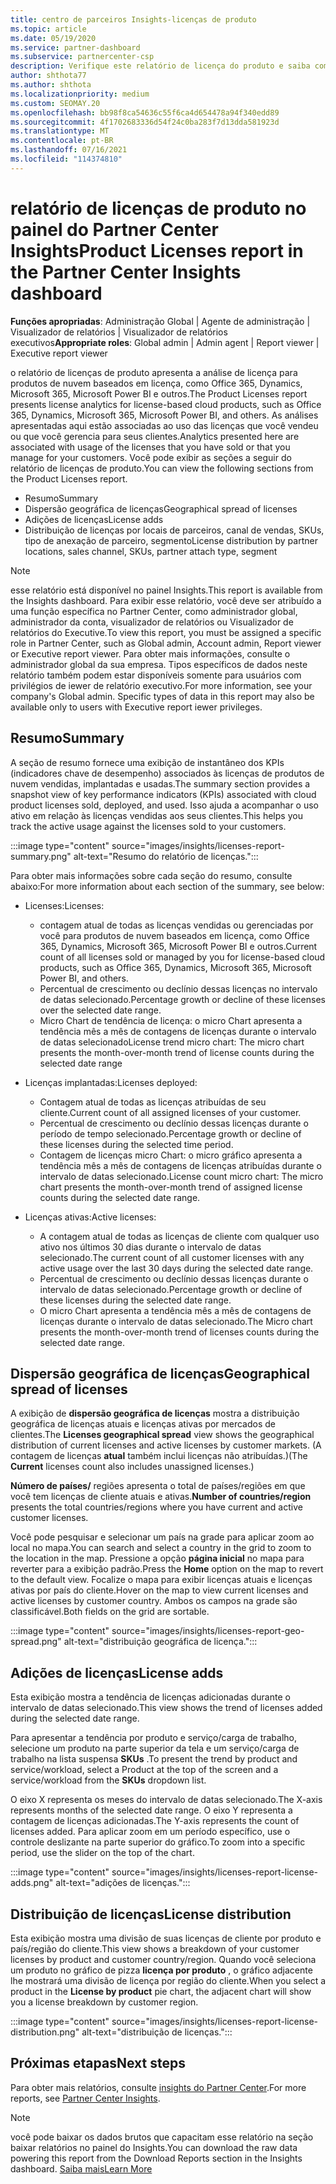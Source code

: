 ```yaml
---
title: centro de parceiros Insights-licenças de produto
ms.topic: article
ms.date: 05/19/2020
ms.service: partner-dashboard
ms.subservice: partnercenter-csp
description: Verifique este relatório de licença do produto e saiba como melhorar com os produtos de nuvem baseados em licença que você vende ou gerencia para seus clientes.
author: shthota77
ms.author: shthota
ms.localizationpriority: medium
ms.custom: SEOMAY.20
ms.openlocfilehash: bb98f8ca54636c55f6ca4d654478a94f340edd89
ms.sourcegitcommit: 4f1702683336d54f24c0ba283f7d13dda581923d
ms.translationtype: MT
ms.contentlocale: pt-BR
ms.lasthandoff: 07/16/2021
ms.locfileid: "114374810"
---
```

# <a name="product-licenses-report-in-the-partner-center-insights-dashboard"></a><span data-ttu-id="6a2a0-103">relatório de licenças de produto no painel do Partner Center Insights</span><span class="sxs-lookup"><span data-stu-id="6a2a0-103">Product Licenses report in the Partner Center Insights dashboard</span></span>

<span data-ttu-id="6a2a0-104">**Funções apropriadas**: Administração Global | Agente de administração | Visualizador de relatórios | Visualizador de relatórios executivos</span><span class="sxs-lookup"><span data-stu-id="6a2a0-104">**Appropriate roles**: Global admin | Admin agent | Report viewer | Executive report viewer</span></span>

<span data-ttu-id="6a2a0-105">o relatório de licenças de produto apresenta a análise de licença para produtos de nuvem baseados em licença, como Office 365, Dynamics, Microsoft 365, Microsoft Power BI e outros.</span><span class="sxs-lookup"><span data-stu-id="6a2a0-105">The Product Licenses report presents license analytics for license-based cloud products, such as Office 365, Dynamics, Microsoft 365, Microsoft Power BI, and others.</span></span> <span data-ttu-id="6a2a0-106">As análises apresentadas aqui estão associadas ao uso das licenças que você vendeu ou que você gerencia para seus clientes.</span><span class="sxs-lookup"><span data-stu-id="6a2a0-106">Analytics presented here are associated with usage of the licenses that you have sold or that you manage for your customers.</span></span> <span data-ttu-id="6a2a0-107">Você pode exibir as seções a seguir do relatório de licenças de produto.</span><span class="sxs-lookup"><span data-stu-id="6a2a0-107">You can view the following sections from the Product Licenses report.</span></span>

- <span data-ttu-id="6a2a0-108">Resumo</span><span class="sxs-lookup"><span data-stu-id="6a2a0-108">Summary</span></span>
- <span data-ttu-id="6a2a0-109">Dispersão geográfica de licenças</span><span class="sxs-lookup"><span data-stu-id="6a2a0-109">Geographical spread of licenses</span></span>
- <span data-ttu-id="6a2a0-110">Adições de licenças</span><span class="sxs-lookup"><span data-stu-id="6a2a0-110">License adds</span></span>
- <span data-ttu-id="6a2a0-111">Distribuição de licenças por locais de parceiros, canal de vendas, SKUs, tipo de anexação de parceiro, segmento</span><span class="sxs-lookup"><span data-stu-id="6a2a0-111">License distribution by partner locations, sales channel, SKUs, partner attach type, segment</span></span>

 > [!NOTE]
 > <span data-ttu-id="6a2a0-112">esse relatório está disponível no painel Insights.</span><span class="sxs-lookup"><span data-stu-id="6a2a0-112">This report is available from the Insights dashboard.</span></span> <span data-ttu-id="6a2a0-113">Para exibir esse relatório, você deve ser atribuído a uma função específica no Partner Center, como administrador global, administrador da conta, visualizador de relatórios ou Visualizador de relatórios do Executive.</span><span class="sxs-lookup"><span data-stu-id="6a2a0-113">To view this report, you must be assigned a specific role in Partner Center, such as Global admin, Account admin, Report viewer or Executive report viewer.</span></span> <span data-ttu-id="6a2a0-114">Para obter mais informações, consulte o administrador global da sua empresa. Tipos específicos de dados neste relatório também podem estar disponíveis somente para usuários com privilégios de iewer de relatório executivo.</span><span class="sxs-lookup"><span data-stu-id="6a2a0-114">For more information, see your company's Global admin. Specific types of data in this report may also be available only to users with Executive report iewer privileges.</span></span>

## <a name="summary"></a><span data-ttu-id="6a2a0-115">Resumo</span><span class="sxs-lookup"><span data-stu-id="6a2a0-115">Summary</span></span>

<span data-ttu-id="6a2a0-116">A seção de resumo fornece uma exibição de instantâneo dos KPIs (indicadores chave de desempenho) associados às licenças de produtos de nuvem vendidas, implantadas e usadas.</span><span class="sxs-lookup"><span data-stu-id="6a2a0-116">The summary section provides a snapshot view of key performance indicators (KPIs) associated with cloud product licenses sold, deployed, and used.</span></span> <span data-ttu-id="6a2a0-117">Isso ajuda a acompanhar o uso ativo em relação às licenças vendidas aos seus clientes.</span><span class="sxs-lookup"><span data-stu-id="6a2a0-117">This helps you track the active usage against the licenses sold to your customers.</span></span>

:::image type="content" source="images/insights/licenses-report-summary.png" alt-text="Resumo do relatório de licenças.":::

<span data-ttu-id="6a2a0-119">Para obter mais informações sobre cada seção do resumo, consulte abaixo:</span><span class="sxs-lookup"><span data-stu-id="6a2a0-119">For more information about each section of the summary, see below:</span></span>

- <span data-ttu-id="6a2a0-120">Licenses:</span><span class="sxs-lookup"><span data-stu-id="6a2a0-120">Licenses:</span></span> 
  - <span data-ttu-id="6a2a0-121">contagem atual de todas as licenças vendidas ou gerenciadas por você para produtos de nuvem baseados em licença, como Office 365, Dynamics, Microsoft 365, Microsoft Power BI e outros.</span><span class="sxs-lookup"><span data-stu-id="6a2a0-121">Current count of all licenses sold or managed by you for license-based cloud products, such as Office 365, Dynamics, Microsoft 365, Microsoft Power BI, and others.</span></span>
  - <span data-ttu-id="6a2a0-122">Percentual de crescimento ou declínio dessas licenças no intervalo de datas selecionado.</span><span class="sxs-lookup"><span data-stu-id="6a2a0-122">Percentage growth or decline of these licenses over the selected date range.</span></span>
  - <span data-ttu-id="6a2a0-123">Micro Chart de tendência de licença: o micro Chart apresenta a tendência mês a mês de contagens de licenças durante o intervalo de datas selecionado</span><span class="sxs-lookup"><span data-stu-id="6a2a0-123">License trend micro chart: The micro chart presents the month-over-month trend of license counts during the selected date range</span></span>

- <span data-ttu-id="6a2a0-124">Licenças implantadas:</span><span class="sxs-lookup"><span data-stu-id="6a2a0-124">Licenses deployed:</span></span>
  - <span data-ttu-id="6a2a0-125">Contagem atual de todas as licenças atribuídas de seu cliente.</span><span class="sxs-lookup"><span data-stu-id="6a2a0-125">Current count of all assigned licenses of your customer.</span></span>
  - <span data-ttu-id="6a2a0-126">Percentual de crescimento ou declínio dessas licenças durante o período de tempo selecionado.</span><span class="sxs-lookup"><span data-stu-id="6a2a0-126">Percentage growth or decline of these licenses during the selected time period.</span></span>
  - <span data-ttu-id="6a2a0-127">Contagem de licenças micro Chart: o micro gráfico apresenta a tendência mês a mês de contagens de licenças atribuídas durante o intervalo de datas selecionado.</span><span class="sxs-lookup"><span data-stu-id="6a2a0-127">License count micro chart: The micro chart presents the month-over-month trend of assigned license counts during the selected date range.</span></span>

- <span data-ttu-id="6a2a0-128">Licenças ativas:</span><span class="sxs-lookup"><span data-stu-id="6a2a0-128">Active licenses:</span></span> 
  - <span data-ttu-id="6a2a0-129">A contagem atual de todas as licenças de cliente com qualquer uso ativo nos últimos 30 dias durante o intervalo de datas selecionado.</span><span class="sxs-lookup"><span data-stu-id="6a2a0-129">The current count of all customer licenses with any active usage over the last 30 days during the selected date range.</span></span>
  - <span data-ttu-id="6a2a0-130">Percentual de crescimento ou declínio dessas licenças durante o intervalo de datas selecionado.</span><span class="sxs-lookup"><span data-stu-id="6a2a0-130">Percentage growth or decline of these licenses during the selected date range.</span></span>
  - <span data-ttu-id="6a2a0-131">O micro Chart apresenta a tendência mês a mês de contagens de licenças durante o intervalo de datas selecionado.</span><span class="sxs-lookup"><span data-stu-id="6a2a0-131">The Micro chart presents the month-over-month trend of licenses counts during the selected date range.</span></span>

## <a name="geographical-spread-of-licenses"></a><span data-ttu-id="6a2a0-132">Dispersão geográfica de licenças</span><span class="sxs-lookup"><span data-stu-id="6a2a0-132">Geographical spread of licenses</span></span>

<span data-ttu-id="6a2a0-133">A exibição de **dispersão geográfica de licenças** mostra a distribuição geográfica de licenças atuais e licenças ativas por mercados de clientes.</span><span class="sxs-lookup"><span data-stu-id="6a2a0-133">The **Licenses geographical spread** view shows the geographical distribution of current licenses and active licenses by customer markets.</span></span> <span data-ttu-id="6a2a0-134">(A contagem de licenças **atual** também inclui licenças não atribuídas.)</span><span class="sxs-lookup"><span data-stu-id="6a2a0-134">(The **Current** licenses count also includes unassigned licenses.)</span></span>

<span data-ttu-id="6a2a0-135">**Número de países/** regiões apresenta o total de países/regiões em que você tem licenças de cliente atuais e ativas.</span><span class="sxs-lookup"><span data-stu-id="6a2a0-135">**Number of countries/region** presents the total countries/regions where you have current and active customer licenses.</span></span>

<span data-ttu-id="6a2a0-136">Você pode pesquisar e selecionar um país na grade para aplicar zoom ao local no mapa.</span><span class="sxs-lookup"><span data-stu-id="6a2a0-136">You can search and select a country in the grid to zoom to the location in the map.</span></span> <span data-ttu-id="6a2a0-137">Pressione a opção **página inicial** no mapa para reverter para a exibição padrão.</span><span class="sxs-lookup"><span data-stu-id="6a2a0-137">Press the **Home** option on the map to revert to the default view.</span></span> <span data-ttu-id="6a2a0-138">Focalize o mapa para exibir licenças atuais e licenças ativas por país do cliente.</span><span class="sxs-lookup"><span data-stu-id="6a2a0-138">Hover on the map to view current licenses and active licenses by customer country.</span></span> <span data-ttu-id="6a2a0-139">Ambos os campos na grade são classificável.</span><span class="sxs-lookup"><span data-stu-id="6a2a0-139">Both fields on the grid are sortable.</span></span>

:::image type="content" source="images/insights/licenses-report-geo-spread.png" alt-text="distribuição geográfica de licença.":::

## <a name="license-adds"></a><span data-ttu-id="6a2a0-141">Adições de licenças</span><span class="sxs-lookup"><span data-stu-id="6a2a0-141">License adds</span></span>

<span data-ttu-id="6a2a0-142">Esta exibição mostra a tendência de licenças adicionadas durante o intervalo de datas selecionado.</span><span class="sxs-lookup"><span data-stu-id="6a2a0-142">This view shows the trend of licenses added during the selected date range.</span></span> 

<span data-ttu-id="6a2a0-143">Para apresentar a tendência por produto e serviço/carga de trabalho, selecione um produto na parte superior da tela e um serviço/carga de trabalho na lista suspensa **SKUs** .</span><span class="sxs-lookup"><span data-stu-id="6a2a0-143">To present the trend by product and service/workload, select a Product at the top of the screen and a service/workload from the **SKUs** dropdown list.</span></span>

<span data-ttu-id="6a2a0-144">O eixo X representa os meses do intervalo de datas selecionado.</span><span class="sxs-lookup"><span data-stu-id="6a2a0-144">The X-axis represents months of the selected date range.</span></span> <span data-ttu-id="6a2a0-145">O eixo Y representa a contagem de licenças adicionadas.</span><span class="sxs-lookup"><span data-stu-id="6a2a0-145">The Y-axis represents the count of licenses added.</span></span> <span data-ttu-id="6a2a0-146">Para aplicar zoom em um período específico, use o controle deslizante na parte superior do gráfico.</span><span class="sxs-lookup"><span data-stu-id="6a2a0-146">To zoom into a specific period, use the slider on the top of the chart.</span></span>

:::image type="content" source="images/insights/licenses-report-license-adds.png" alt-text="adições de licenças.":::

## <a name="license-distribution"></a><span data-ttu-id="6a2a0-148">Distribuição de licenças</span><span class="sxs-lookup"><span data-stu-id="6a2a0-148">License distribution</span></span>

<span data-ttu-id="6a2a0-149">Esta exibição mostra uma divisão de suas licenças de cliente por produto e país/região do cliente.</span><span class="sxs-lookup"><span data-stu-id="6a2a0-149">This view shows a breakdown of your customer licenses by product and customer country/region.</span></span> <span data-ttu-id="6a2a0-150">Quando você seleciona um produto no gráfico de pizza **licença por produto** , o gráfico adjacente lhe mostrará uma divisão de licença por região do cliente.</span><span class="sxs-lookup"><span data-stu-id="6a2a0-150">When you select a product in the **License by product** pie chart, the adjacent chart will show you a license breakdown by customer region.</span></span>

:::image type="content" source="images/insights/licenses-report-license-distribution.png" alt-text="distribuição de licenças.":::

## <a name="next-steps"></a><span data-ttu-id="6a2a0-152">Próximas etapas</span><span class="sxs-lookup"><span data-stu-id="6a2a0-152">Next steps</span></span>

<span data-ttu-id="6a2a0-153">Para obter mais relatórios, consulte [insights do Partner Center](partner-center-insights.md).</span><span class="sxs-lookup"><span data-stu-id="6a2a0-153">For more reports, see [Partner Center Insights](partner-center-insights.md).</span></span>

>[!NOTE] 
> <span data-ttu-id="6a2a0-154">você pode baixar os dados brutos que capacitam esse relatório na seção baixar relatórios no painel do Insights.</span><span class="sxs-lookup"><span data-stu-id="6a2a0-154">You can download the raw data powering this report from the Download Reports section in the Insights dashboard.</span></span> [<span data-ttu-id="6a2a0-155">Saiba mais</span><span class="sxs-lookup"><span data-stu-id="6a2a0-155">Learn More</span></span>](insights-download-reports.md)
